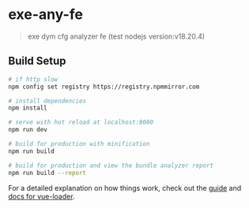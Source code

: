 # exe-any-fe

> exe dym cfg analyzer fe (test nodejs version:v18.20.4)

## Build Setup

``` bash
# if http slow 
npm config set registry https://registry.npmmirror.com

# install dependencies
npm install

# serve with hot reload at localhost:8080
npm run dev

# build for production with minification
npm run build

# build for production and view the bundle analyzer report
npm run build --report
```

For a detailed explanation on how things work, check out the [guide](http://vuejs-templates.github.io/webpack/) and [docs for vue-loader](http://vuejs.github.io/vue-loader).
